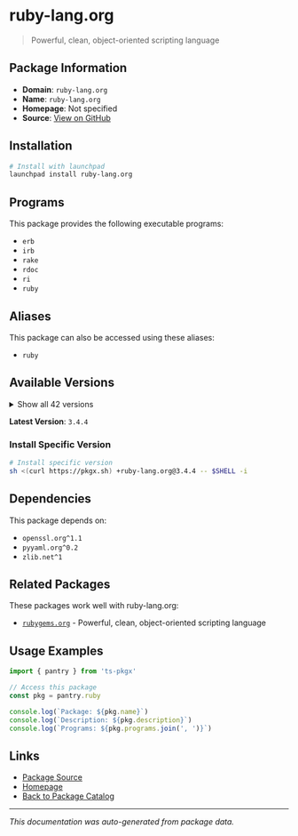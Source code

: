 # ruby-lang.org

> Powerful, clean, object-oriented scripting language

## Package Information

- **Domain**: `ruby-lang.org`
- **Name**: `ruby-lang.org`
- **Homepage**: Not specified
- **Source**: [View on GitHub](https://github.com/pkgxdev/pantry/tree/main/projects/ruby-lang.org/package.yml)

## Installation

```bash
# Install with launchpad
launchpad install ruby-lang.org
```

## Programs

This package provides the following executable programs:

- `erb`
- `irb`
- `rake`
- `rdoc`
- `ri`
- `ruby`

## Aliases

This package can also be accessed using these aliases:

- `ruby`

## Available Versions

<details>
<summary>Show all 42 versions</summary>

- `3.4.4`, `3.4.3`, `3.4.2`, `3.4.1`, `3.3.8`
- `3.3.7`, `3.3.6`, `3.3.5`, `3.3.4`, `3.3.3`
- `3.3.2`, `3.3.1`, `3.3.0`, `3.2.8`, `3.2.7`
- `3.2.6`, `3.2.5`, `3.2.4`, `3.2.3`, `3.2.2`
- `3.2.1`, `3.2.0`, `3.1.7`, `3.1.6`, `3.1.5`
- `3.1.4`, `3.1.3`, `3.1.2`, `3.1.1`, `3.1.0`
- `3.0.7`, `3.0.6`, `3.0.5`, `3.0.4`, `3.0.3`
- `3.0.2`, `3.0.1`, `3.0.0`, `2.7.8`, `2.7.6`
- `2.6.10`, `2.5.9`

</details>

**Latest Version**: `3.4.4`

### Install Specific Version

```bash
# Install specific version
sh <(curl https://pkgx.sh) +ruby-lang.org@3.4.4 -- $SHELL -i
```

## Dependencies

This package depends on:

- `openssl.org^1.1`
- `pyyaml.org^0.2`
- `zlib.net^1`

## Related Packages

These packages work well with ruby-lang.org:

- [`rubygems.org`](rubygemsorg.md) - Powerful, clean, object-oriented scripting language

## Usage Examples

```typescript
import { pantry } from 'ts-pkgx'

// Access this package
const pkg = pantry.ruby

console.log(`Package: ${pkg.name}`)
console.log(`Description: ${pkg.description}`)
console.log(`Programs: ${pkg.programs.join(', ')}`)
```

## Links

- [Package Source](https://github.com/pkgxdev/pantry/tree/main/projects/ruby-lang.org/package.yml)
- [Homepage](#)
- [Back to Package Catalog](../package-catalog.md)

---

*This documentation was auto-generated from package data.*
